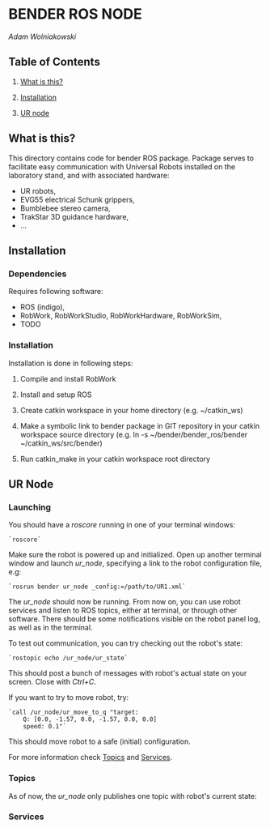 BENDER ROS NODE
===============
_Adam Wolniakowski_


Table of Contents
-----------------

1. [What is this?](#what-is-this)

2. [Installation](#installation)

3. [UR node](#ur-node)


What is this?
-------------
This directory contains code for bender ROS package. Package serves to
facilitate easy communication with Universal Robots installed on the
laboratory stand, and with associated hardware:

* UR robots,
* EVG55 electrical Schunk grippers,
* Bumblebee stereo camera,
* TrakStar 3D guidance hardware,
* ...


Installation
------------
### Dependencies
Requires following software:

* ROS (indigo),
* RobWork, RobWorkStudio, RobWorkHardware, RobWorkSim,
* TODO


### Installation
Installation is done in following steps:

1. Compile and install RobWork

2. Install and setup ROS

3. Create catkin workspace in your home directory (e.g. ~/catkin_ws)

4. Make a symbolic link to bender package in GIT repository in your
catkin workspace source directory (e.g. ln -s ~/bender/bender_ros/bender ~/catkin_ws/src/bender)

5. Run catkin_make in your catkin workspace root directory


UR Node
-------
### Launching
You should have a _roscore_ running in one of your terminal windows:

	`roscore`
	
Make sure the robot is powered up and initialized. Open up another
terminal window and launch _ur_node_, specifying a link to the robot
configuration file, e.g:

	`rosrun bender ur_node _config:=/path/to/UR1.xml`
	
The _ur_node_ should now be running. From now on, you can use robot services
and listen to ROS topics, either at terminal, or through other software.
There should be some notifications visible on the robot panel log, as well
as in the terminal.

To test out communication, you can try checking out the robot's state:

	`rostopic echo /ur_node/ur_state`
	
This should post a bunch of messages with robot's actual state on your screen.
Close with *Ctrl+C*.

If you want to try to move robot, try:

	`call /ur_node/ur_move_to_q "target:
		Q: [0.0, -1.57, 0.0, -1.57, 0.0, 0.0]
		speed: 0.1"`

This should move robot to a safe (initial) configuration.

For more information check [Topics](#topics) and [Services](#services).


### Topics
As of now, the _ur_node_ only publishes one topic with robot's current state:


### Services


